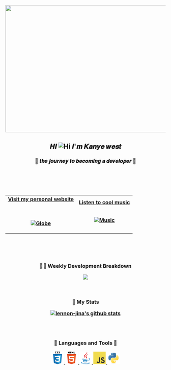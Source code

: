 <p align="center"><img width=600px height=400px src="https://media.tenor.com/o85TZZWORzMAAAAM/kanye-laughing.gif"</p>

<h2 align="center">𝑯𝑰 <img src='https://x.tw93.fun/images/hi.gif' alt='Hi' width="20"/> 𝑰'𝒎 𝑲𝒂𝒏𝒚𝒆 𝒘𝒆𝒔𝒕</h2>
<h3 align="center">🐥 𝒕𝒉𝒆 𝒋𝒐𝒖𝒓𝒏𝒆𝒚 𝒕𝒐 𝒃𝒆𝒄𝒐𝒎𝒊𝒏𝒈 𝒂 𝒅𝒆𝒗𝒆𝒍𝒐𝒑𝒆𝒓 💨
<br><br><br><br><br>

<table width="100%" align="center">
<tr>
<td align="center">
<a href="https://github.com/lennon-jina/lennon-jina">
<strong>Visit my personal website </strong>
<br />
<br />
<br />

<p>

<img alt="Globe" height="90" src="https://github.com/BrunnerLivio/brunnerlivio/raw/master/images/globe.gif">
</a>
</p>

</td>


<td align="center">
<a href="https://www.youtube.com/watch?v=ofaRvNOV4SI">
<strong>Listen to cool music</strong>
<br />
<br />


<p>
<img height="100" alt="Music" src="https://github.com/BrunnerLivio/brunnerlivio/raw/master/images/music.gif"> 
</a>
</p>

</td>
</tr>
</table>

<br><br><br>

🏊‍♂️ Weekly Development Breakdown

<picture>
  <source media="(prefers-color-scheme: dark)" srcset="https://x.tw93.fun/images/wakatime_weekly_language_stats_black.svg">
  <source media="(prefers-color-scheme: light)" srcset="https://x.tw93.fun/images/wakatime_weekly_language_stats.svg">
  <img src="https://x.tw93.fun/images/wakatime_weekly_language_stats.svg">
</picture>

<br><br>
👊 My Stats

<p align="center">
  <a href="https://github.com/yuna0x0"><img src="https://github-readme-stats.vercel.app/api?username=yuna0x0&hide_border=true&show_icons=true" alt="lennon-jina's github stats"></a>
</p>


<br><br>

🔻 Languages and Tools 🔻

<p align="center">
</p>
<p align="center"> <a href="https://www.w3schools.com/css/" target="_blank" rel="noreferrer"> <img src="https://raw.githubusercontent.com/devicons/devicon/master/icons/css3/css3-original-wordmark.svg" alt="css3" width="40" height="40"/> </a> <a href="https://www.w3.org/html/" target="_blank" rel="noreferrer"> <img src="https://raw.githubusercontent.com/devicons/devicon/master/icons/html5/html5-original-wordmark.svg" alt="html5" width="40" height="40"/> </a> <a href="https://www.java.com" target="_blank" rel="noreferrer"> <img src="https://raw.githubusercontent.com/devicons/devicon/master/icons/java/java-original.svg" alt="java" width="40" height="40"/> </a> <a href="https://developer.mozilla.org/en-US/docs/Web/JavaScript" target="_blank" rel="noreferrer"> <img src="https://raw.githubusercontent.com/devicons/devicon/master/icons/javascript/javascript-original.svg" alt="javascript" width="40" height="40"/> </a> <a href="https://www.python.org" target="_blank" rel="noreferrer"> <img src="https://raw.githubusercontent.com/devicons/devicon/master/icons/python/python-original.svg" alt="python" width="40" height="40"/> </a> </p>
